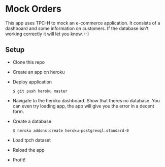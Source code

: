 # Mock Orders

This app uses TPC-H to mock an e-commerce application. It consists of a
dashboard and some information on customers. If the database isn't working
correctly it will let you know. :-)

## Setup

* Clone this repo

* Create an app on heroku

* Deploy application
  ```
  $ git push heroku master
  ```

* Navigate to the heroku dashboard. Show that theres no database. You can even
  try loading app, the app will give you the error in a decent form.

* Create a database
  ```
  $ heroku addons:create heroku-postgresql:standard-0
  ```

* Load tpch dataset

* Reload the app
* Profit!
